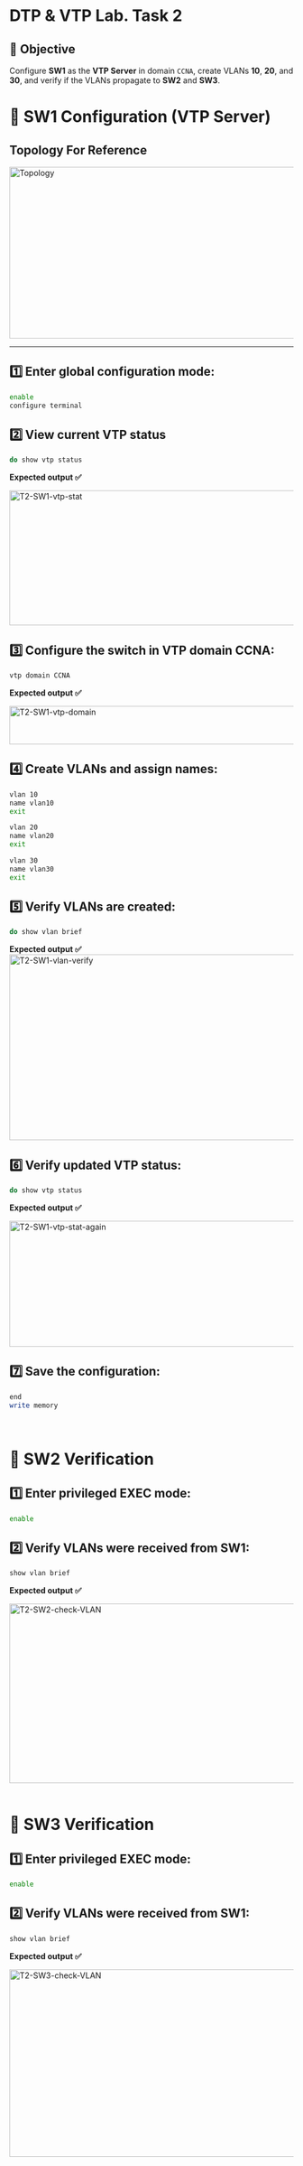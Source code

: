 # DTP & VTP Lab. Task 2


## 🎯 Objective
Configure **SW1** as the **VTP Server** in domain `CCNA`, create VLANs **10**, **20**, and **30**, and verify if the VLANs propagate to **SW2** and **SW3**.

# 🧩 SW1 Configuration (VTP Server)

## Topology For Reference
<img width="642" height="304" alt="Topology" src="https://github.com/user-attachments/assets/2c7ec9fb-46be-43c9-9715-8c7ff7954117" />

---

## 1️⃣ Enter global configuration mode:
```bash
enable
configure terminal
```

## 2️⃣ View current VTP status
```bash
do show vtp status
```

**Expected output ✅**

<img width="665" height="239" alt="T2-SW1-vtp-stat" src="https://github.com/user-attachments/assets/e72af45b-8c84-41e8-989a-be76e9b3ebce" />

## 3️⃣ Configure the switch in VTP domain CCNA:
```bash
vtp domain CCNA
```

**Expected output ✅**

<img width="505" height="68" alt="T2-SW1-vtp-domain" src="https://github.com/user-attachments/assets/e3f44622-b28c-4d4f-bd65-ba214fc5d008" />


## 4️⃣ Create VLANs and assign names:
```bash
vlan 10
name vlan10
exit

vlan 20
name vlan20
exit

vlan 30
name vlan30
exit
```

## 5️⃣ Verify VLANs are created:
```bash
do show vlan brief
```

**Expected output ✅**
<img width="816" height="329" alt="T2-SW1-vlan-verify" src="https://github.com/user-attachments/assets/8105af77-0a89-4946-ba61-080bb2b09036" />

## 6️⃣ Verify updated VTP status:
```bash
do show vtp status
```

**Expected output ✅**

<img width="745" height="223" alt="T2-SW1-vtp-stat-again" src="https://github.com/user-attachments/assets/6d7101de-7ae1-4735-a419-d0232e689d3e" />


## 7️⃣ Save the configuration:

```bash
end
write memory
```

<br>

# 🧩 SW2 Verification

## 1️⃣ Enter privileged EXEC mode:

```bash
enable
```

## 2️⃣ Verify VLANs were received from SW1:
```bash
show vlan brief
```

**Expected output ✅**

<img width="813" height="318" alt="T2-SW2-check-VLAN" src="https://github.com/user-attachments/assets/9b4ec6fe-68de-4a25-943f-0d99b2445ff4" />

<br>
<br>

# 🧩 SW3 Verification

## 1️⃣ Enter privileged EXEC mode:

```bash
enable
```

## 2️⃣ Verify VLANs were received from SW1:
```bash
show vlan brief
```

**Expected output ✅**

<img width="805" height="332" alt="T2-SW3-check-VLAN" src="https://github.com/user-attachments/assets/0ffa6a0f-1ae3-4319-be83-f89d9362461b" />



